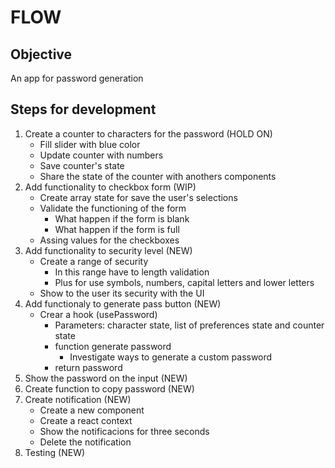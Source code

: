 # FLOW

## Objective

An app for password generation

## Steps for development

1. Create a counter to characters for the password (HOLD ON)
    * Fill slider with blue color
    * Update counter with numbers
    * Save counter's state
    * Share the state of the counter with anothers components
2. Add functionality to checkbox form (WIP)
    * Create array state for save the user's selections
    * Validate the functioning of the form
      * What happen if the form is blank
      * What happen if the form is full
    * Assing values for the checkboxes
3. Add functionality to security level (NEW)
    * Create a range of security
      * In this range have to length validation
      * Plus for use symbols, numbers, capital letters and lower letters
    * Show to the user its security with the UI
4. Add functionaly to generate pass button (NEW)
    * Crear a hook (usePassword)
      * Parameters: character state, list of preferences state and counter state
      * function generate password
        * Investigate ways to generate a custom password
      * return password
5. Show the password on the input (NEW)
6. Create function to copy password (NEW)
7. Create notification (NEW)
    * Create a new component
    * Create a react context
    * Show the notificacions for three seconds
    * Delete the notification
8. Testing (NEW)
